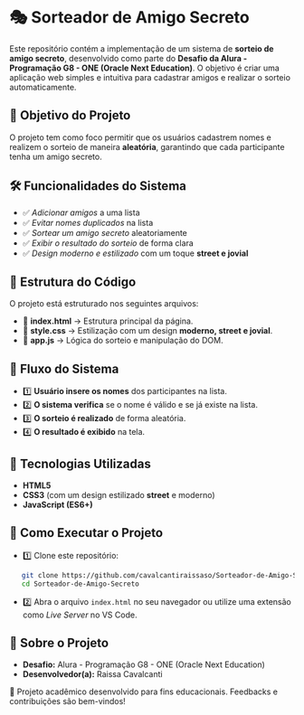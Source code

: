 # 🎭 Sorteador de Amigo Secreto

Este repositório contém a implementação de um sistema de **sorteio de amigo secreto**, desenvolvido como parte do **Desafio da Alura - Programação G8 - ONE (Oracle Next Education)**. O objetivo é criar uma aplicação web simples e intuitiva para cadastrar amigos e realizar o sorteio automaticamente.

## 🎯 Objetivo do Projeto

O projeto tem como foco permitir que os usuários cadastrem nomes e realizem o sorteio de maneira **aleatória**, garantindo que cada participante tenha um amigo secreto.

## 🛠️ Funcionalidades do Sistema
- ✅ *Adicionar amigos* a uma lista
- ✅ *Evitar nomes duplicados* na lista
- ✅ *Sortear um amigo secreto* aleatoriamente
- ✅ *Exibir o resultado do sorteio* de forma clara
- ✅ *Design moderno e estilizado* com um toque **street e jovial**

## 📌 Estrutura do Código

O projeto está estruturado nos seguintes arquivos:

- 📂 **index.html** → Estrutura principal da página.
- 📂 **style.css** → Estilização com um design **moderno, street e jovial**.
- 📂 **app.js** → Lógica do sorteio e manipulação do DOM.

## 🔄 Fluxo do Sistema

- 1️⃣ **Usuário insere os nomes** dos participantes na lista.
- 2️⃣ **O sistema verifica** se o nome é válido e se já existe na lista.
- 3️⃣ **O sorteio é realizado** de forma aleatória.
- 4️⃣ **O resultado é exibido** na tela.

## 🔧 Tecnologias Utilizadas
- **HTML5**
- **CSS3** (com um design estilizado **street** e moderno)
- **JavaScript (ES6+)**

## 🚀 Como Executar o Projeto

- 1️⃣ Clone este repositório:
```sh
   git clone https://github.com/cavalcantiraissaso/Sorteador-de-Amigo-Secreto.git
   cd Sorteador-de-Amigo-Secreto
```
- 2️⃣ Abra o arquivo `index.html` no seu navegador ou utilize uma extensão como *Live Server* no VS Code.

## 📌 Sobre o Projeto

- **Desafio:** Alura - Programação G8 - ONE (Oracle Next Education)
- **Desenvolvedor(a):** Raissa Cavalcanti

📌 Projeto acadêmico desenvolvido para fins educacionais. Feedbacks e contribuições são bem-vindos!

